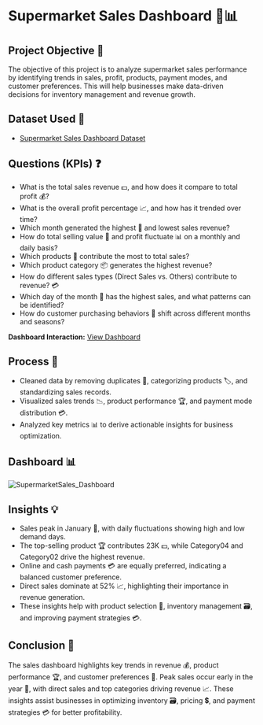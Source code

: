 # Supermarket Sales Dashboard 🍏📊

## Project Objective 🎯

The objective of this project is to analyze supermarket sales performance by identifying trends in sales, profit, products, payment modes, and customer preferences. This will help businesses make data-driven decisions for inventory management and revenue growth.

## Dataset Used 📂
- [Supermarket Sales Dashboard Dataset](https://github.com/AnjaliPrakashan/Data-Analysis-Supermarket-Dashboard/blob/main/Sales-Dashboard-practice-file.xlsx)

## Questions (KPIs) ❓

- What is the total sales revenue 💵, and how does it compare to total profit 💰?
- What is the overall profit percentage 📈, and how has it trended over time?
- Which month generated the highest 📅 and lowest sales revenue?
- How do total selling value 💸 and profit fluctuate 📊 on a monthly and daily basis?
- Which products 🛒 contribute the most to total sales?
- Which product category 📦 generates the highest revenue?
- How do different sales types (Direct Sales vs. Others) contribute to revenue? 💳
- Which day of the month 📆 has the highest sales, and what patterns can be identified?
- How do customer purchasing behaviors 👥 shift across different months and seasons?

**Dashboard Interaction:** [View Dashboard](https://github.com/AnjaliPrakashan/Data-Analysis-Supermarket-Dashboard/blob/main/SupermarketSales_Dashboard.png)

## Process 🔄

- Cleaned data by removing duplicates 🧹, categorizing products 🏷️, and standardizing sales records.
- Visualized sales trends 📉, product performance 🏆, and payment mode distribution 💳.
- Analyzed key metrics 📊 to derive actionable insights for business optimization.

## Dashboard 📊

![SupermarketSales_Dashboard](https://github.com/user-attachments/assets/e2e12983-fb2b-4b4b-8d67-3008ff6e9497)

## Insights 💡

- Sales peak in January 📅, with daily fluctuations showing high and low demand days.
- The top-selling product 🏆 contributes 23K 💵, while Category04 and Category02 drive the highest revenue.
- Online and cash payments 💳 are equally preferred, indicating a balanced customer preference.
- Direct sales dominate at 52% 📈, highlighting their importance in revenue generation.
- These insights help with product selection 🛒, inventory management 🗃️, and improving payment strategies 💳.

## Conclusion 📝

The sales dashboard highlights key trends in revenue 💰, product performance 🏆, and customer preferences 👥. Peak sales occur early in the year 📅, with direct sales and top categories driving revenue 📈. These insights assist businesses in optimizing inventory 🗃️, pricing 💲, and payment strategies 💳 for better profitability.
